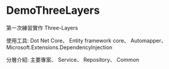 # DemoThreeLayers

第一次練習實作 Three-Layers

使用工具:
Dot Net Core、
Entity framework core、
Automapper、
Microsoft.Extensions.DependencyInjection

分層介紹:
主要專案、
Service、
Repository、
Common

